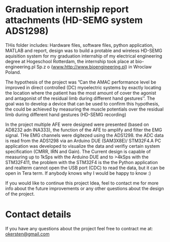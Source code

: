 # Graduation internship report attachments (HD-SEMG system ADS1298)
 THis folder includes: Hardware files, software files, python application, MATLAB and report, design was to build a protable and wireless HD-SEMG aquisition system for my graduation internship of my electrical engineering degree at Hogeschool Rotterdam, the internship took place at bio-engineering.pl Sp.z o (www.http://www.bioengineering.pl) in Wroclaw Poland.

 The hypothesis of the project was ”Can the AMAC performance level be improved in direct controlled (DC) myoelectric systems by exactly locating the location where the patient has the most amount of cover the agonist and antagonist of the residual limb during different hand gestures’’. The goal was to develop a device that can be used to confirm this hypothesis, the could be achieved by measuring the muscle potentials over the residual limb during different hand gestures (HD-SEMG recording)

 In the project multiple AFE were designed were presented (based on AD8232 adn INA333), the function of the AFE to amplify and filter the EMG signal. THe EMG channels were digitezed using the ADS1298. the ADC data is read from the ADS1298 via an Arduino DUE (SAM3X8E)/ STM32F4.A PC application was developed to visualize the data and verifiy certain system specification (CMRR, IRN and Gain). The Current design is capable of measuring up to 1kSps with the Arduino DUE and to >4kSps with the STM32F411, the problem with the STM32F4 is the the Python application and realterm cannot open the USB port (CDC) to read the data, but it can be open in Tera term. If anybody knows why I would be happy to know :) 

 If you would like to continue this project Idea, feel to contact me for more info about the future improvements or any other questions about the design of the project.

# Contact details
 If you have any questions about the project feel free to contract me at: okersten@gmail.com
